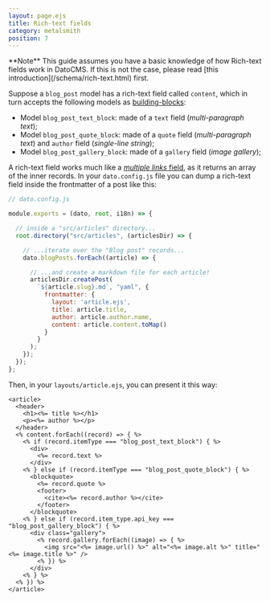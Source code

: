 ```yaml
---
layout: page.ejs
title: Rich-text fields
category: metalsmith
position: 7
---
```


<div class="note">
**Note** This guide assumes you have a basic knowledge of how Rich-text fields work in DatoCMS. If this is not the case, please read [this introduction](/schema/rich-text.html) first.
</div>

Suppose a `blog_post` model has a rich-text field called `content`, which in turn accepts the following models as [building-blocks](/schema/rich-text.html):

* Model `blog_post_text_block`: made of a `text` field (*multi-paragraph text*);
* Model `blog_post_quote_block`: made of a `quote` field (*multi-paragraph text*) and `author` field (*single-line string*);
* Model `blog_post_gallery_block`: made of a `gallery` field (*image gallery*);

A rich-text field works much like a [*multiple links* field](/metalsmith/links.html), as it returns an array of the inner records. In your `dato.config.js` file you can dump a rich-text field inside the frontmatter of a post like this:

```javascript
// dato.config.js

module.exports = (dato, root, i18n) => {

  // inside a "src/articles" directory...
  root.directory("src/articles", (articlesDir) => {

    // ...iterate over the "Blog post" records...
    dato.blogPosts.forEach((article) => {

      // ...and create a markdown file for each article!
      articlesDir.createPost(
        `${article.slug}.md`, "yaml", {
          frontmatter: { 
            layout: 'article.ejs',
            title: article.title, 
            author: article.author.name,
            content: article.content.toMap()
          }
        }
      );
    });
  });
};
```

Then, in your `layouts/article.ejs`, you can present it this way:

```erb
<article>
  <header>
    <h1><%= title %></h1>
    <p><%= author %></p>
  </header>
  <% content.forEach((record) => { %>
    <% if (record.itemType === "blog_post_text_block") { %>
      <div>
        <%= record.text %>
      </div>
    <% } else if (record.itemType === "blog_post_quote_block") { %>
      <blockquote>
        <%= record.quote %>
        <footer>
          <cite><%= record.author %></cite>
        </footer>
      </blockquote>
    <% } else if (record.item_type.api_key === "blog_post_gallery_block") { %>
      <div class="gallery">
        <% record.gallery.forEach((image) => { %>
          <img src="<%= image.url() %>" alt="<%= image.alt %>" title="<%= image.title %>" />
        <% }) %>
      </div>
    <% } %>
  <% }) %>
</article>
```
